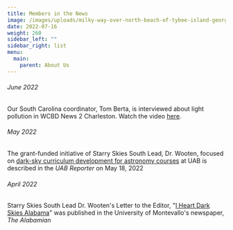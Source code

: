 ```yaml
---
title: Members in the News
image: /images/uploads/milky-way-over-north-beach-of-tybee-island-georgia.-meaghan-gerard.-08.12.21.jpg
date: 2022-07-16
weight: 260
sidebar_left: ""
sidebar_right: list
menu:
  main:
    parent: About Us
---
```

###### June 2022

Our South Carolina coordinator, Tom Berta, is interviewed about light pollution in WCBD News 2 Charleston.  Watch the video [here](https://www.youtube.com/watch?v=0GCn5D_Hvpo). 

###### May 2022

The grant-funded initiative of Starry Skies South Lead, Dr. Wooten, focused on [dark-sky curriculum development for astronomy courses](https://www.uab.edu/reporter/research/grants-awarded/item/9801-more-faculty-share-the-stories-behind-their-development-grants) at UAB is described in the *UAB Reporter* on May 18, 2022 

###### April 2022

Starry Skies South Lead Dr. Wooten's Letter to the Editor, "[I Heart Dark Skies Alabama](https://www.thealabamian.com/letter-to-the-editor-i-heart-dark-skies-alabama/)" was published in the University of Montevallo's newspaper, *The Alabamian*